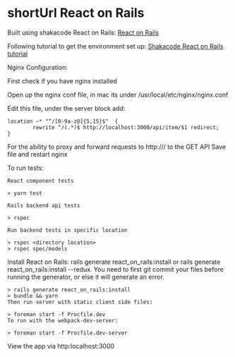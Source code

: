 # shortUrl React on Rails

Built using shakacode React on Rails:
[React on Rails](https://github.com/shakacode/react_on_rails)

Following tutorial to get the environment set up:
[Shakacode React on Rails tutorial](https://github.com/shakacode/react_on_rails/blob/master/docs/tutorial.md)


Nginx Configuration:

First check if you have nginx installed

Open up the nginx conf file, in mac its under
/usr/local/etc/nginx/nginx.conf

Edit this file, under the server block add:
```
location ~* "^/[0-9a-z@]{5,15}$"  {
        rewrite ^/(.*)$ http://localhost:3000/api/item/$1 redirect;
}
```
For the ability to proxy and forward requests to http://<homeurl>/<urlCode>
to the GET API
Save file and restart nginx

To run tests:

```
React component tests

> yarn test

Rails backend api tests

> rspec

Run backend tests in specific location

> rspec <directory location>
> rspec spec/models

```


Install React on Rails: rails generate react_on_rails:install or rails generate react_on_rails:install --redux. You need to first git commit your files before running the generator, or else it will generate an error.

```
> rails generate react_on_rails:install
> bundle && yarn
Then run server with static client side files:

> foreman start -f Procfile.dev
To run with the webpack-dev-server:

> foreman start -f Procfile.dev-server
```

View the app via http:localhost:3000